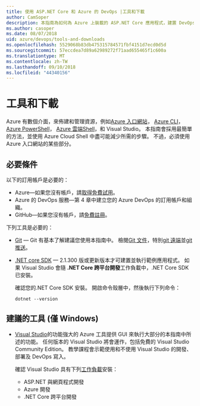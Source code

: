 ```yaml
---
title: 使用 ASP.NET Core 和 Azure 的 DevOps |工具和下載
author: CamSoper
description: 本指南為如何為 Azure 上裝載的 ASP.NET Core 應用程式，建置 DevOps 管線的完整指導。
ms.author: casoper
ms.date: 08/07/2018
uid: azure/devops/tools-and-downloads
ms.openlocfilehash: 5529068b83db475315784571fbf4151d7ecd0d5d
ms.sourcegitcommit: 57eccdea7d89a62989272f71aad655465f1c600a
ms.translationtype: MT
ms.contentlocale: zh-TW
ms.lasthandoff: 09/10/2018
ms.locfileid: "44340156"
---
```

# <a name="tools-and-downloads"></a>工具和下載

Azure 有數個介面，來佈建和管理資源，例如[Azure 入口網站](https://portal.azure.com)， [Azure CLI](https://docs.microsoft.com/cli/azure/)， [Azure PowerShell](https://docs.microsoft.com/powershell/azure/overview)， [Azure 雲端Shell](https://shell.azure.com/bash)，和 Visual Studio。 本指南會採用最簡單的方法，並使用 Azure Cloud Shell 中盡可能減少所需的步驟。 不過，必須使用 Azure 入口網站的某些部分。

## <a name="prerequisites"></a>必要條件

以下的訂用帳戶是必要的：

* Azure&mdash;如果您沒有帳戶，請[取得免費試用](https://azure.microsoft.com/free/)。
* Azure 的 DevOps 服務&mdash;第 4 章中建立您的 Azure DevOps 的訂用帳戶和組織。
* GitHub&mdash;如果您沒有帳戶，請[免費註冊](https://github.com/join)。

下列工具是必要的：

* [Git](https://git-scm.com/downloads) &mdash; Git 有基本了解建議您使用本指南中。 檢閱[Git 文件](https://git-scm.com/doc)，特別[git 遠端](https://git-scm.com/docs/git-remote)並[git 推送](https://git-scm.com/docs/git-push)。
* [.NET core SDK](https://www.microsoft.com/net/download/) &mdash; 2.1.300 版或更新版本才可建置並執行範例應用程式。 如果 Visual Studio 會隨 **.NET Core 跨平台開發**工作負載中，.NET Core SDK 已安裝。

    確認您的.NET Core SDK 安裝。 開啟命令殼層中，然後執行下列命令：

    ```console
    dotnet --version
    ```

## <a name="recommended-tools-windows-only"></a>建議的工具 (僅 Windows)

* [Visual Studio](https://www.visualstudio.com/)的功能強大的 Azure 工具提供 GUI 來執行大部分的本指南中所述的功能。 任何版本的 Visual Studio 將會運作，包括免費的 Visual Studio Community Edition。 教學課程會示範使用和不使用 Visual Studio 的開發、 部署及 DevOps 寫入。

  確認 Visual Studio 具有下列[工作負載](https://docs.microsoft.com/visualstudio/install/modify-visual-studio)安裝：

  * ASP.NET 與網頁程式開發
  * Azure 開發
  * .NET Core 跨平台開發
